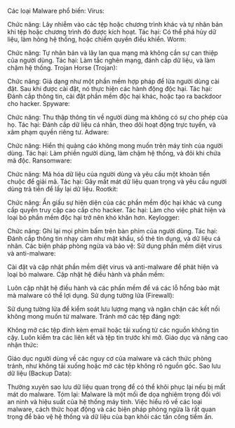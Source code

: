 Các loại Malware phổ biến:
Virus:

Chức năng: Lây nhiễm vào các tệp hoặc chương trình khác và tự nhân bản khi tệp hoặc chương trình đó được kích hoạt.
Tác hại: Có thể phá hủy dữ liệu, làm hỏng hệ thống, hoặc chiếm quyền điều khiển.
Worm:

Chức năng: Tự nhân bản và lây lan qua mạng mà không cần sự can thiệp của người dùng.
Tác hại: Làm tắc nghẽn mạng, đánh cắp dữ liệu, và làm chậm hệ thống.
Trojan Horse (Trojan):

Chức năng: Giả dạng như một phần mềm hợp pháp để lừa người dùng cài đặt. Sau khi được cài đặt, nó thực hiện các hành động độc hại.
Tác hại: Đánh cắp thông tin, cài đặt phần mềm độc hại khác, hoặc tạo ra backdoor cho hacker.
Spyware:

Chức năng: Thu thập thông tin về người dùng mà không có sự cho phép của họ.
Tác hại: Đánh cắp dữ liệu cá nhân, theo dõi hoạt động trực tuyến, và xâm phạm quyền riêng tư.
Adware:

Chức năng: Hiển thị quảng cáo không mong muốn trên máy tính của người dùng.
Tác hại: Làm phiền người dùng, làm chậm hệ thống, và đôi khi chứa mã độc.
Ransomware:

Chức năng: Mã hóa dữ liệu của người dùng và yêu cầu một khoản tiền chuộc để giải mã.
Tác hại: Gây mất mát dữ liệu quan trọng và yêu cầu người dùng trả tiền để lấy lại dữ liệu.
Rootkit:

Chức năng: Ẩn giấu sự hiện diện của các phần mềm độc hại khác và cung cấp quyền truy cập cao cấp cho hacker.
Tác hại: Làm cho việc phát hiện và loại bỏ phần mềm độc hại trở nên khó khăn hơn.
Keylogger:

Chức năng: Ghi lại mọi phím bấm trên bàn phím của người dùng.
Tác hại: Đánh cắp thông tin nhạy cảm như mật khẩu, số thẻ tín dụng, và dữ liệu cá nhân.
Các biện pháp phòng ngừa và bảo vệ:
Sử dụng phần mềm diệt virus và anti-malware:

Cài đặt và cập nhật phần mềm diệt virus và anti-malware để phát hiện và loại bỏ malware.
Cập nhật hệ điều hành và phần mềm:

Luôn cập nhật hệ điều hành và các phần mềm để vá các lỗ hổng bảo mật mà malware có thể lợi dụng.
Sử dụng tường lửa (Firewall):

Sử dụng tường lửa để kiểm soát lưu lượng mạng và ngăn chặn các kết nối không mong muốn từ malware.
Tránh mở các tệp đáng ngờ:

Không mở các tệp đính kèm email hoặc tải xuống từ các nguồn không tin cậy. Luôn kiểm tra các liên kết và tệp tin trước khi mở.
Giáo dục và nâng cao nhận thức:

Giáo dục người dùng về các nguy cơ của malware và cách thức phòng tránh, như không tải xuống hoặc mở các tệp không rõ nguồn gốc.
Sao lưu dữ liệu (Backup Data):

Thường xuyên sao lưu dữ liệu quan trọng để có thể khôi phục lại nếu bị mất mát do malware.
Tóm lại:
Malware là một mối đe dọa nghiêm trọng đối với an ninh và hiệu suất của hệ thống máy tính. Việc hiểu rõ về các loại malware, cách thức hoạt động và các biện pháp phòng ngừa là rất quan trọng để bảo vệ hệ thống và dữ liệu của bạn khỏi các tấn công tiềm ẩn.